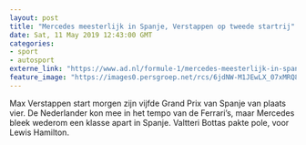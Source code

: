 ```yaml
---
layout: post
title: "Mercedes meesterlijk in Spanje, Verstappen op tweede startrij"
date: Sat, 11 May 2019 12:43:00 GMT
categories: 
- sport 
- autosport 
externe_link: "https://www.ad.nl/formule-1/mercedes-meesterlijk-in-spanje-verstappen-op-tweede-startrij~a7e05ced/"
feature_image: "https://images0.persgroep.net/rcs/6jdNW-M1JEwLX_07xMRQ8J9pnsQ/diocontent/147978817/_fitwidth/400/?appId=21791a8992982cd8da851550a453bd7f&quality=0.7"
---
```


Max Verstappen start morgen zijn vijfde Grand Prix van Spanje van plaats vier. De Nederlander kon mee in het tempo van de Ferrari’s, maar Mercedes bleek wederom een klasse apart in Spanje. Valtteri Bottas pakte pole, voor Lewis Hamilton.
